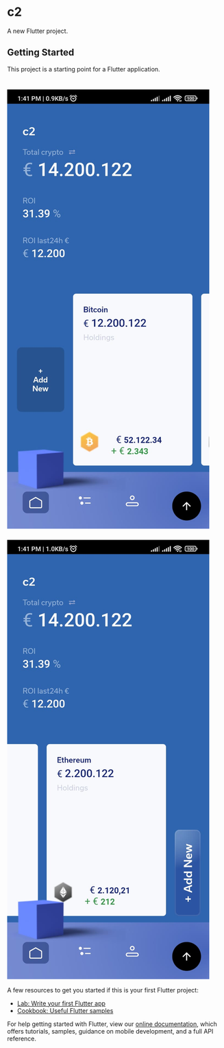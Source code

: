 # c2

A new Flutter project.

## Getting Started

This project is a starting point for a Flutter application.

![Screenshot 1](https://raw.githubusercontent.com/osamamgomaa/C2/main/Screenshots/Screenshot%201.jpeg?token=GHSAT0AAAAAABRHZTW3QYSR63PCD2CSLSXAYSRNBXQ)
===========================================================
![Screenshot 2](https://raw.githubusercontent.com/osamamgomaa/C2/main/Screenshots/Screenshot%202.jpeg?token=GHSAT0AAAAAABRHZTW2XAJZ3AE4MHQOIC4AYSRNB3Q)

A few resources to get you started if this is your first Flutter project:

- [Lab: Write your first Flutter app](https://flutter.dev/docs/get-started/codelab)
- [Cookbook: Useful Flutter samples](https://flutter.dev/docs/cookbook)

For help getting started with Flutter, view our
[online documentation](https://flutter.dev/docs), which offers tutorials,
samples, guidance on mobile development, and a full API reference.
